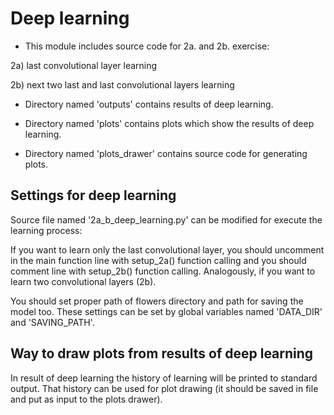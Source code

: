 # Deep learning
- This module includes source code for 2a. and 2b. exercise: 

2a) last convolutional layer learning

2b) next two last and last convolutional layers learning

- Directory named 'outputs' contains results of deep learning.

- Directory named 'plots' contains plots which show the results of deep learning.

- Directory named 'plots_drawer' contains source code for generating plots.

## Settings for deep learning
Source file named '2a_b_deep_learning.py' can be modified for execute the learning process:

If you want to learn only the last convolutional layer, you should uncomment in the main function line with setup_2a() 
function calling and you should comment line with setup_2b() function calling. Analogously, if you want to learn two 
convolutional layers (2b).

You should set proper path of flowers directory and path for saving the model too. These settings can be set by global 
variables named 'DATA_DIR' and 'SAVING_PATH'.

## Way to draw plots from results of deep learning
In result of deep learning the history of learning will be printed to standard output. That history can be used for
plot drawing (it should be saved in file and put as input to the plots drawer).
